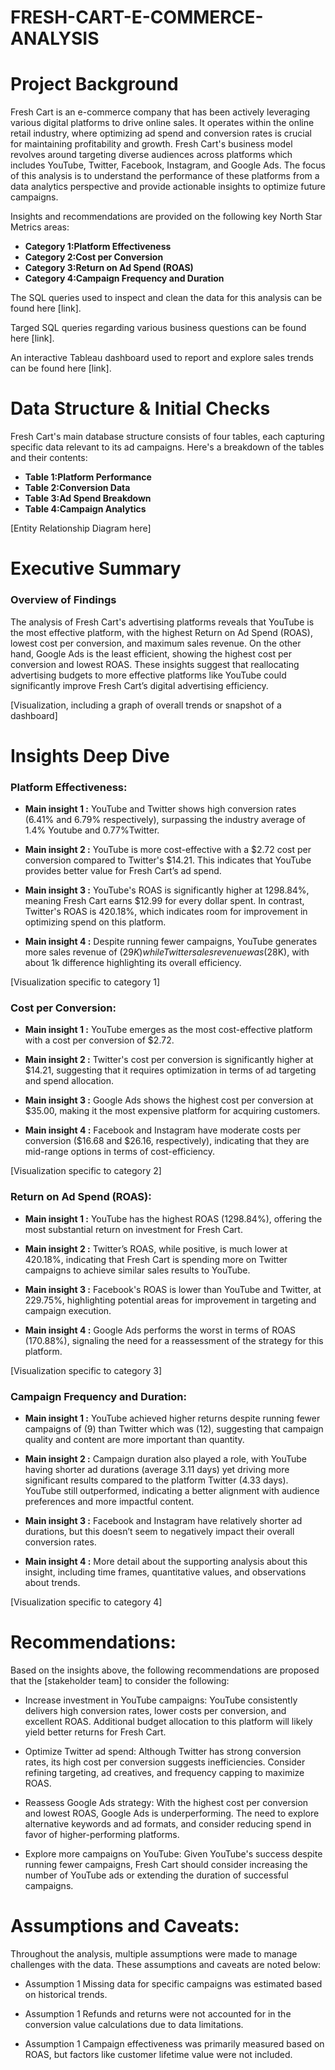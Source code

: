 # FRESH-CART-E-COMMERCE-ANALYSIS


# Project Background
Fresh Cart is an e-commerce company that has been actively leveraging various digital platforms to drive online sales. It operates within the online retail industry, where optimizing ad spend and conversion rates is crucial for maintaining profitability and growth. Fresh Cart's business model revolves around targeting diverse audiences across platforms which includes YouTube, Twitter, Facebook, Instagram, and Google Ads. The focus of this analysis is to understand the performance of these platforms from a data analytics perspective and provide actionable insights to optimize future campaigns.


Insights and recommendations are provided on the following key North Star Metrics areas:

- **Category 1:Platform Effectiveness** 
- **Category 2:Cost per Conversion**
- **Category 3:Return on Ad Spend (ROAS)**
- **Category 4:Campaign Frequency and Duration** 

The SQL queries used to inspect and clean the data for this analysis can be found here [link].

Targed SQL queries regarding various business questions can be found here [link].

An interactive Tableau dashboard used to report and explore sales trends can be found here [link].



# Data Structure & Initial Checks

Fresh Cart's main database structure consists of four tables, each capturing specific data relevant to its ad campaigns. Here's a breakdown of the tables and their contents:

- **Table 1:Platform Performance**
- **Table 2:Conversion Data**
- **Table 3:Ad Spend Breakdown**
- **Table 4:Campaign Analytics**

[Entity Relationship Diagram here]



# Executive Summary

### Overview of Findings

The analysis of Fresh Cart's advertising platforms reveals that YouTube is the most effective platform, with the highest Return on Ad Spend (ROAS), lowest cost per conversion, and maximum sales revenue. On the other hand, Google Ads is the least efficient, showing the highest cost per conversion and lowest ROAS. These insights suggest that reallocating advertising budgets to more effective platforms like YouTube could significantly improve Fresh Cart’s digital advertising efficiency.


[Visualization, including a graph of overall trends or snapshot of a dashboard]



# Insights Deep Dive
### Platform Effectiveness:

* **Main insight 1 :** YouTube and Twitter shows high conversion rates (6.41% and 6.79% respectively), surpassing the industry average of 1.4% Youtube and 0.77%Twitter.
  
* **Main insight 2 :**  YouTube is more cost-effective with a $2.72 cost per conversion compared to Twitter's $14.21. This indicates that YouTube provides better value for Fresh Cart’s ad spend.
  
* **Main insight 3 :** YouTube's ROAS is significantly higher at 1298.84%, meaning Fresh Cart earns $12.99 for every dollar spent. In contrast, Twitter's ROAS is 420.18%, which indicates room for improvement in optimizing spend on this platform.
  
* **Main insight 4 :** Despite running fewer campaigns, YouTube generates more sales revenue of ($29K) while Twitter sales revenue was ($28K), with about 1k difference highlighting its overall efficiency.

[Visualization specific to category 1]


### Cost per Conversion:

* **Main insight 1 :** YouTube emerges as the most cost-effective platform with a cost per conversion of $2.72.
  
* **Main insight 2 :** Twitter's cost per conversion is significantly higher at $14.21, suggesting that it requires optimization in terms of ad targeting and spend allocation.
  
* **Main insight 3 :** Google Ads shows the highest cost per conversion at $35.00, making it the most expensive platform for acquiring customers.
  
* **Main insight 4 :** Facebook and Instagram have moderate costs per conversion ($16.68 and $26.16, respectively), indicating that they are mid-range options in terms of cost-efficiency.

[Visualization specific to category 2]


### Return on Ad Spend (ROAS):

* **Main insight 1 :** YouTube has the highest ROAS (1298.84%), offering the most substantial return on investment for Fresh Cart.
  
* **Main insight 2 :** Twitter’s ROAS, while positive, is much lower at 420.18%, indicating that Fresh Cart is spending more on Twitter campaigns to achieve similar sales results to YouTube.
  
* **Main insight 3 :** Facebook's ROAS is lower than YouTube and Twitter, at 229.75%, highlighting potential areas for improvement in targeting and campaign execution.
  
* **Main insight 4 :** Google Ads performs the worst in terms of ROAS (170.88%), signaling the need for a reassessment of the strategy for this platform.

[Visualization specific to category 3]


### Campaign Frequency and Duration:

* **Main insight 1 :** YouTube achieved higher returns despite running fewer campaigns of (9) than Twitter which was (12), suggesting that campaign quality and content are more important than quantity.
  
* **Main insight 2 :** Campaign duration also played a role, with YouTube having shorter ad durations (average 3.11 days) yet driving more significant results compared to the platform Twitter (4.33 days). YouTube still outperformed, indicating a better alignment with audience preferences and more impactful content.
  
* **Main insight 3 :** Facebook and Instagram have relatively shorter ad durations, but this doesn’t seem to negatively impact their overall conversion rates.
  
* **Main insight 4 :** More detail about the supporting analysis about this insight, including time frames, quantitative values, and observations about trends.

[Visualization specific to category 4]



# Recommendations:

Based on the insights above, the following recommendations are proposed that the [stakeholder team] to consider the following: 

* Increase investment in YouTube campaigns: YouTube consistently delivers high conversion rates, lower costs per conversion, and excellent ROAS. Additional budget allocation to this platform will likely yield better returns for Fresh Cart.
  
* Optimize Twitter ad spend: Although Twitter has strong conversion rates, its high cost per conversion suggests inefficiencies. Consider refining targeting, ad creatives, and frequency capping to maximize ROAS.
  
* Reassess Google Ads strategy: With the highest cost per conversion and lowest ROAS, Google Ads is underperforming. The need to explore alternative keywords and ad formats, and consider reducing spend in favor of higher-performing platforms.
  
* Explore more campaigns on YouTube: Given YouTube's success despite running fewer campaigns, Fresh Cart should consider increasing the number of YouTube ads or extending the duration of successful campaigns.
  
  

# Assumptions and Caveats:

Throughout the analysis, multiple assumptions were made to manage challenges with the data. These assumptions and caveats are noted below:

* Assumption 1 Missing data for specific campaigns was estimated based on historical trends.
  
* Assumption 1 Refunds and returns were not accounted for in the conversion value calculations due to data limitations.
  
* Assumption 1 Campaign effectiveness was primarily measured based on ROAS, but factors like customer lifetime value were not included.


